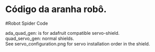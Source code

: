 # Código da aranha robô.
#Robot Spider Code

ada_quad_gen: is for adafruit compatible servo-shield.
<br/>
quad_servo_gen: normal shields.
<br/>
See servo_configuration.png for servo installation order in the shield. 
